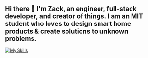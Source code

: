 ## Hi there 👋 I'm Zack, an engineer, full-stack developer, and creator of things. I am an MIT student who loves to design smart home products & create solutions to unknown problems. 

[![My Skills](https://skillicons.dev/icons?i=js,html,css,mongodb,react,express,nodejs,py,angular,cs,postgres,redux,flask,docker,tensorflow)](https://skillicons.dev)


<!--
**Softwurxs/Softwurxs** is a ✨ _special_ ✨ repository because its `README.md` (this file) appears on your GitHub profile.

Here are some ideas to get you started:

- 🔭 I’m currently working on ...
- 🌱 I’m currently learning ...
- 👯 I’m looking to collaborate on ...
- 🤔 I’m looking for help with ...
- 💬 Ask me about ...
- 📫 How to reach me: ...
- 😄 Pronouns: ...
- ⚡ Fun fact: ...
-->

